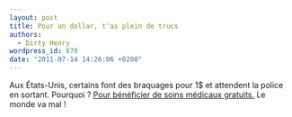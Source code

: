 ```yaml
---
layout: post
title: Pour un dollar, t'as plein de trucs
authors:
  - Dirty Henry
wordpress_id: 870
date: "2011-07-14 14:26:06 +0200"
---
```


Aux États-Unis, certains font des braquages pour 1\$ et attendent la police en
sortant. Pourquoi ?
[Pour bénéficier de soins médicaux gratuits.](http://www.9news.com/news/sidetracks/204061/337/Man-robbed-bank-for-1-to-cover-jail-health-care)
Le monde va mal !
